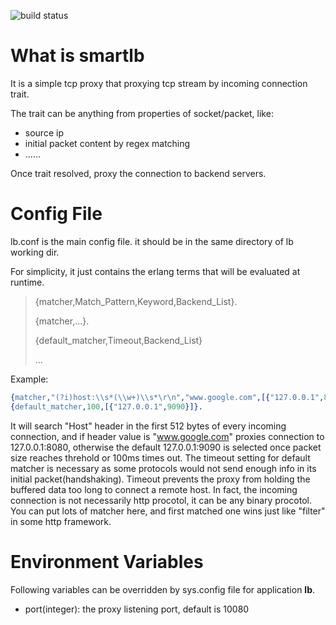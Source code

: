 ![build status][1]

[1]: https://www.travis-ci.org/appcrash/smartlb.svg?branch=master

# What is smartlb

It is a simple tcp proxy that proxying tcp stream by incoming connection trait.

The trait can be anything from properties of socket/packet, like:
  - source ip
  - initial packet content by regex matching
  - ......

Once trait resolved, proxy the connection to backend servers.


# Config File

lb.conf is the main config file. it should be in the same directory of lb working dir.

For simplicity, it just contains the erlang terms that will be evaluated at runtime.

> {matcher,Match_Pattern,Keyword,Backend_List}.
>
> {matcher,...}.
>
> {default_matcher,Timeout,Backend_List}
>
> ...


Example:

```erlang
{matcher,"(?i)host:\\s*(\\w+)\\s*\r\n","www.google.com",[{"127.0.0.1",8080}]}.
{default_matcher,100,[{"127.0.0.1",9090}]}.
```

It will search "Host" header in the first 512 bytes of every incoming connection, and if header value is "www.google.com" proxies connection to 127.0.0.1:8080, otherwise the default 127.0.0.1:9090 is selected once packet size reaches threhold or 100ms times out. The timeout setting for default matcher is necessary as some protocols would not send enough info in its initial packet(handshaking). Timeout prevents the proxy from holding the buffered data too long to connect a remote host. In fact, the incoming connection is not necessarily http procotol, it can be any binary procotol. You can put lots of matcher here, and first matched one wins just like "filter" in some http framework.

# Environment Variables

Following variables can be overridden by sys.config file for application **lb**.
  
  - port(integer): the proxy listening port, default is 10080
  
